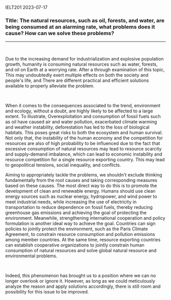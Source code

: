 IELT201 2023-07-17

### Title: The natural resources, such as oil, forests, and water, are being consumed at an alarming rate, what problems does it cause? How can we solve these problems?

---

<br/>

Due to the increasing demand for industrialization and explosive population growth, humanity is consuming natural resources such as water, forests, and oil on Earth at a worrying rate. After a through examination of this topic, This may undoubtedly exert multiple effects on both the society and people's life, and There are different practical and efficient solutions available to properly alleviate the problem.

<br/>

When it comes to the consequences associated to the trend, environment and ecology, without a doubt, are highly likely to be affected to a large extent. To illustrate, Overexploitation and consumption of fossil fuels such as oil have caused air and water pollution, exacerbated climate warming and weather instability, deforestation has led to the loss of biological habitats. This poses great risks to both the ecosystem and human survival. Not only that, the instability of the human economy and the competition for resources are also of high probability to be influenced due to the fact that excessive consumption of natural resources may lead to resource scarcity and supply-demand imbalance, which can lead to economic instability and resource competition for a single resource exporting country. This may lead to geopolitical tensions, social inequality, and conflicts.
<br/>

Aiming to appropriately tackle the problems, we shouldn't exclude thinking fundamentally from the root causes and taking corresponding measures based on these causes. The most direct way to do this is to promote the development of clean and renewable energy. Humans should use clean energy sources such as nuclear energy, hydropower, and wind power to meet industrial needs, while increasing the use of electricity in transportation to reduce dependence on fossil fuels, thereby reducing greenhouse gas emissions and achieving the goal of protecting the environment. Meanwhile, strengthening international cooperation and policy formulation is another ideal way to achieve the goal. Countries can sign policies to jointly protect the environment, such as the Paris Climate Agreement, to constrain resource consumption and pollution emissions among member countries. At the same time, resource exporting countries can establish cooperative organizations to jointly constrain human consumption of natural resources and solve global natural resource and environmental problems.

<br/>

Indeed, this phenomenon has brought us to a position where we can no longer overlook or ignore it. However, as long as we could meticulously analyze the reason and apply solutions accordingly, there is still room and possibility for this issue to be improved.